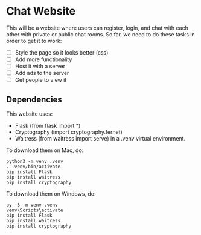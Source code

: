 # Chat Website
This will be a website where users can register, login, and chat with each other with private or public chat rooms. So far, we need to do these tasks in order to get it to work:
- [ ] Style the page so it looks better (css)
- [ ] Add more functionality
- [ ] Host it with a server
- [ ] Add ads to the server
- [ ] Get people to view it

## Dependencies
This website uses:
- Flask (from flask import *)
- Cryptography (import cryptography.fernet)
- Waitress (from waitress import serve)
in a .venv virtual environment.

To download them on Mac, do:
```
python3 -m venv .venv
. .venv/bin/activate
pip install Flask
pip install waitress
pip install cryptography
```
To download them on Windows, do:
```
py -3 -m venv .venv
venv\Scripts\activate
pip install Flask
pip install waitress
pip install cryptography
```
